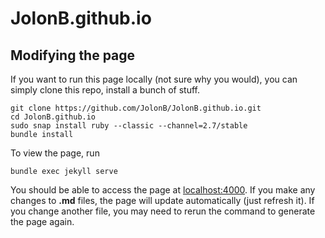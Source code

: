 # JolonB.github.io

## Modifying the page

If you want to run this page locally (not sure why you would), you can simply clone this repo, install a bunch of stuff.

```shell
git clone https://github.com/JolonB/JolonB.github.io.git
cd JolonB.github.io
sudo snap install ruby --classic --channel=2.7/stable
bundle install
```

To view the page, run

```shell
bundle exec jekyll serve
```

You should be able to access the page at [localhost:4000](http://localhost:4000). If you make any changes to **.md** files, the page will update automatically (just refresh it). If you change another file, you may need to rerun the command to generate the page again.